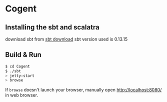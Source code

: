 # Cogent #

## Installing the sbt and scalatra ##
download sbt from [sbt download](https://www.scala-sbt.org/download.html)
sbt version used is 0.13.15

## Build & Run ##

```sh
$ cd Cogent
$ ./sbt
> jetty:start
> browse
```

If `browse` doesn't launch your browser, manually open [http://localhost:8080/](http://localhost:8080/) in web browser.
